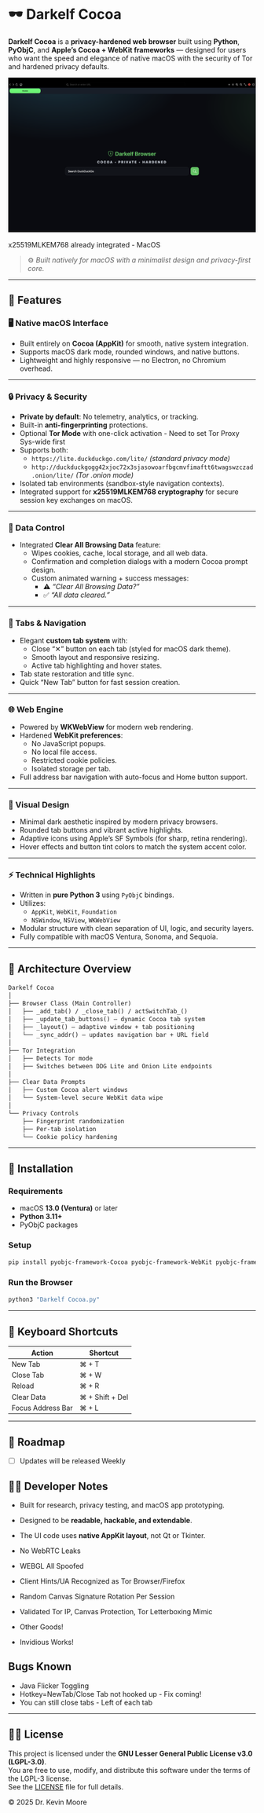 # 🕶️ Darkelf Cocoa

**Darkelf Cocoa** is a **privacy-hardened web browser** built using **Python**, **PyObjC**, and **Apple’s Cocoa + WebKit frameworks** — designed for users who want the speed and elegance of native macOS with the security of Tor and hardened privacy defaults.

![Darkelf Cocoa Home](https://github.com/Darkelf2024/Darkelf-Cocoa-Browser/blob/main/Darkelf%20images/Darkelf%20Cocoa%20Home%201.png)

x25519MLKEM768 already integrated - MacOS 

> ⚙️ *Built natively for macOS with a minimalist design and privacy-first core.*

---

## 🚀 Features

### 🖥️ Native macOS Interface
- Built entirely on **Cocoa (AppKit)** for smooth, native system integration.
- Supports macOS dark mode, rounded windows, and native buttons.
- Lightweight and highly responsive — no Electron, no Chromium overhead.

---

### 🔒 Privacy & Security
- **Private by default**: No telemetry, analytics, or tracking.
- Built-in **anti-fingerprinting** protections.
- Optional **Tor Mode** with one-click activation - Need to set Tor Proxy Sys-wide first
- Supports both:
  - `https://lite.duckduckgo.com/lite/` *(standard privacy mode)*
  - `http://duckduckgogg42xjoc72x3sjasowoarfbgcmvfimaftt6twagswzczad.onion/lite/` *(Tor .onion mode)*
- Isolated tab environments (sandbox-style navigation contexts).
- Integrated support for **x25519MLKEM768 cryptography** for secure session key exchanges on macOS.

---

### 🧹 Data Control
- Integrated **Clear All Browsing Data** feature:
  - Wipes cookies, cache, local storage, and all web data.
  - Confirmation and completion dialogs with a modern Cocoa prompt design.
  - Custom animated warning + success messages:
    - ⚠️ *“Clear All Browsing Data?”*
    - ✅ *“All data cleared.”*

---

### 🧭 Tabs & Navigation
- Elegant **custom tab system** with:
  - Close “✕” button on each tab (styled for macOS dark theme).
  - Smooth layout and responsive resizing.
  - Active tab highlighting and hover states.
- Tab state restoration and title sync.
- Quick “New Tab” button for fast session creation.

---

### 🌐 Web Engine
- Powered by **WKWebView** for modern web rendering.
- Hardened **WebKit preferences**:
  - No JavaScript popups.
  - No local file access.
  - Restricted cookie policies.
  - Isolated storage per tab.
- Full address bar navigation with auto-focus and Home button support.

---

### 🎨 Visual Design
- Minimal dark aesthetic inspired by modern privacy browsers.
- Rounded tab buttons and vibrant active highlights.
- Adaptive icons using Apple’s SF Symbols (for sharp, retina rendering).
- Hover effects and button tint colors to match the system accent color.

---

### ⚡ Technical Highlights
- Written in **pure Python 3** using `PyObjC` bindings.
- Utilizes:
  - `AppKit`, `WebKit`, `Foundation`
  - `NSWindow`, `NSView`, `WKWebView`
- Modular structure with clean separation of UI, logic, and security layers.
- Fully compatible with macOS Ventura, Sonoma, and Sequoia.

---

## 🧠 Architecture Overview

```
Darkelf Cocoa
│
├── Browser Class (Main Controller)
│   ├── _add_tab() / _close_tab() / actSwitchTab_()
│   ├── _update_tab_buttons() – dynamic Cocoa tab system
│   ├── _layout() – adaptive window + tab positioning
│   └── _sync_addr() – updates navigation bar + URL field
│
├── Tor Integration
│   ├── Detects Tor mode
│   ├── Switches between DDG Lite and Onion Lite endpoints
│
├── Clear Data Prompts
│   ├── Custom Cocoa alert windows
│   └── System-level secure WebKit data wipe
│
└── Privacy Controls
    ├── Fingerprint randomization
    ├── Per-tab isolation
    └── Cookie policy hardening
```

---

## 🧩 Installation

### Requirements
- macOS **13.0 (Ventura)** or later  
- **Python 3.11+**
- PyObjC packages

### Setup

```bash
pip install pyobjc-framework-Cocoa pyobjc-framework-WebKit pyobjc-framework-Quartz
```

### Run the Browser

```bash
python3 "Darkelf Cocoa.py"
```

---

## 🧠 Keyboard Shortcuts

| Action | Shortcut |
|--------|-----------|
| New Tab | ⌘ + T |
| Close Tab | ⌘ + W |
| Reload | ⌘ + R |
| Clear Data | ⌘ + Shift + Del |
| Focus Address Bar | ⌘ + L |

---

## 🧱 Roadmap
 
- [ ] Updates will be released Weekly

## 👨‍💻 Developer Notes

- Built for research, privacy testing, and macOS app prototyping.
- Designed to be **readable, hackable, and extendable**.
- The UI code uses **native AppKit layout**, not Qt or Tkinter.

- No WebRTC Leaks
- WEBGL All Spoofed
- Client Hints/UA Recognized as Tor Browser/Firefox
- Random Canvas Signature Rotation Per Session
- Validated Tor IP, Canvas Protection, Tor Letterboxing Mimic
- Other Goods!
- Invidious Works!

## Bugs Known
- Java Flicker Toggling
- Hotkey=NewTab/Close Tab not hooked up - Fix coming!
- You can still close tabs - Left of each tab


---

## 🧑‍⚖️ License

This project is licensed under the **GNU Lesser General Public License v3.0 (LGPL-3.0)**.  
You are free to use, modify, and distribute this software under the terms of the LGPL-3 license.  
See the [LICENSE](https://www.gnu.org/licenses/lgpl-3.0.html) file for full details.

© 2025 Dr. Kevin Moore
